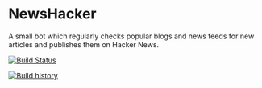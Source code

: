 # NewsHacker
A small bot which regularly checks popular blogs and news feeds for new articles and publishes them on Hacker News.

[![Build Status](https://travis-ci.org/dustinmoris/NewsHacker.svg)](https://travis-ci.org/dustinmoris/NewsHacker)

[![Build history](https://buildstats.info/travisci/chart/dustinmoris/NewsHacker)](https://travis-ci.org/dustinmoris/NewsHacker?branch=master)